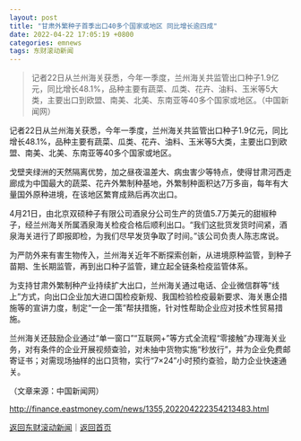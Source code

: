 ```yaml
---
layout: post
title: "甘肃外繁种子首季出口40多个国家或地区 同比增长逾四成"
date: 2022-04-22 17:05:19 +0800
categories: emnews
tags: 东财滚动新闻
---
```

> 记者22日从兰州海关获悉，今年一季度，兰州海关共监管出口种子1.9亿元，同比增长48.1%，品种主要有蔬菜、瓜类、花卉、油料、玉米等5大类，主要出口到欧盟、南美、北美、东南亚等40多个国家或地区。（中国新闻网）

<p>记者22日从兰州海关获悉，今年一季度，兰州海关共监管出口种子1.9亿元，同比增长48.1%，品种主要有蔬菜、瓜类、花卉、油料、玉米等5大类，主要出口到欧盟、南美、北美、东南亚等40多个国家或地区。</p><p>戈壁夹绿洲的天然隔离优势，加之昼夜温差大、病虫害少等特点，使得甘肃河西走廊成为中国最大的蔬菜、花卉外繁制种基地，外繁制种面积达7万多亩，每年有大量国外原种进境，在该地区繁育成熟后再次出口。</p><p>4月21日，由北京双硕种子有限公司酒泉分公司生产的货值5.7万美元的甜椒种子，经兰州海关所属酒泉海关检疫合格后顺利出口。“我们这批货发货时间紧，酒泉海关进行了即报即检，为我们尽早发货争取了时间。”该公司负责人陈志席说。</p><p>为严防外来有害生物传入，兰州海关近年不断探索创新，从进境原种监管，到种子苗期、生长期监管，再到出口种子监管，建立起全链条检疫监管体系。</p><p>为支持甘肃外繁制种产业持续扩大出口，兰州海关通过电话、企业微信群等“线上”方式，向出口企业加大进口国检疫新规、我国检验检疫最新要求、海关惠企措施等的宣讲力度，制定“一企一策”帮扶措施，针对性帮助企业应对技术性贸易措施。</p><p>兰州海关还鼓励企业通过“单一窗口”“互联网+”等方式全流程“零接触”办理海关业务，对有条件的企业开展视频查验，对未抽中货物实施“秒放行”，并为企业免费邮寄证书；对需现场抽样的出口货物，实行“7×24”小时预约查验，助力企业快速通关。</p><p class="em_media">（文章来源：中国新闻网）</p>

<http://finance.eastmoney.com/news/1355,202204222354213483.html>

[返回东财滚动新闻](//finews.withounder.com/emnews/)｜[返回首页](//finews.withounder.com/)